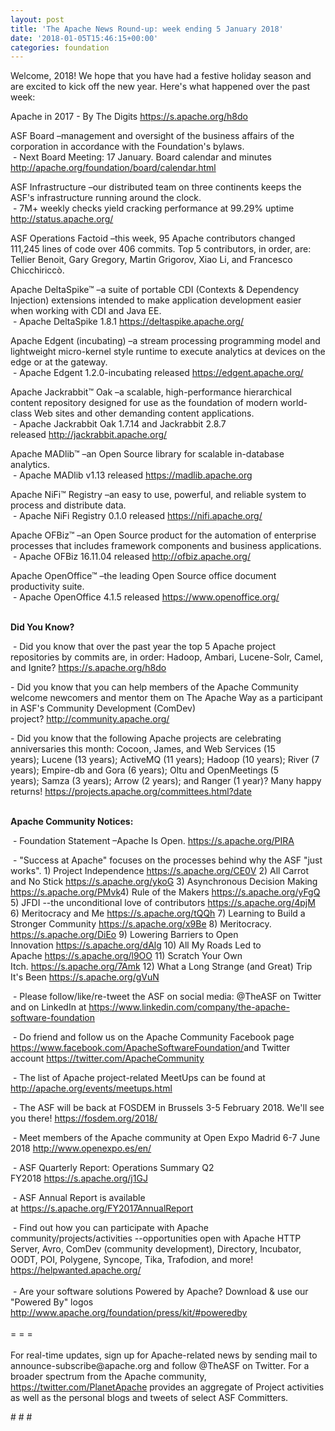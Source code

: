 ```yaml
---
layout: post
title: 'The Apache News Round-up: week ending 5 January 2018'
date: '2018-01-05T15:46:15+00:00'
categories: foundation
---
```

<div>Welcome, 2018! We hope that you have had a festive holiday season and are excited to kick off the new year. Here's what happened over the past week:</div> 
  <div> 
    <div> 
      <p>Apache in 2017 - By The Digits&nbsp;<a href="https://s.apache.org/h8do">https://s.apache.org/h8do</a></p> 
      <p>ASF Board –management and oversight of the business affairs of the corporation in accordance with the Foundation's bylaws.<br />&nbsp;- Next Board Meeting: 17 January. Board calendar and minutes <a href="http://apache.org/foundation/board/calendar.html">http://apache.org/foundation/board/calendar.html</a></p> 
    </div> 
    <p>ASF Infrastructure –our distributed team on three continents keeps the ASF's infrastructure running around the clock.<br />&nbsp;- 7M+ weekly checks yield cracking performance at 99.29% uptime <a href="http://status.apache.org/">http://status.apache.org/</a></p> 
    <p>ASF Operations Factoid&nbsp;–this week, 95 Apache contributors changed 111,245 lines of code over 406 commits. Top 5 contributors, in order, are: Tellier Benoit, Gary Gregory, Martin Grigorov, Xiao Li, and Francesco Chicchiriccò.</p> 
    <p>Apache DeltaSpike™ –a suite of portable CDI (Contexts &amp; Dependency Injection) extensions intended to make application development easier when working with CDI and Java EE.<br />&nbsp;-&nbsp;Apache DeltaSpike 1.8.1&nbsp;<a href="https://deltaspike.apache.org/">https://deltaspike.apache.org/</a></p> 
    <p>Apache Edgent (incubating) –a stream processing programming model and lightweight micro-kernel style runtime to execute analytics at devices on the edge or at the gateway.<br />&nbsp;-&nbsp;Apache Edgent 1.2.0-incubating released&nbsp;<a href="https://edgent.apache.org/">https://edgent.apache.org/</a></p> 
    <p>Apache Jackrabbit™ Oak –a scalable, high-performance hierarchical content repository designed for use as the foundation of modern world-class Web sites and other demanding content applications.<br />&nbsp;-&nbsp;Apache Jackrabbit Oak 1.7.14 and Jackrabbit 2.8.7 released&nbsp;<a href="http://jackrabbit.apache.org/">http://jackrabbit.apache.org/</a> </p> 
    <p>Apache MADlib™ –an Open Source library for scalable in-database analytics.&nbsp;<br />&nbsp;- Apache&nbsp;MADlib v1.13 released&nbsp;<a href="https://madlib.apache.org">https://madlib.apache.org</a></p> 
    <p>Apache NiFi™ Registry –an easy to use, powerful, and reliable system to process and distribute data.<br />&nbsp;-&nbsp;Apache NiFi Registry 0.1.0 released&nbsp;<a href="https://nifi.apache.org/">https://nifi.apache.org/</a></p> 
    <p>Apache OFBiz™ –an Open Source product for the automation of enterprise processes that includes framework components and business applications.<br />&nbsp;-&nbsp;Apache OFBiz 16.11.04 released&nbsp;<a href="http://ofbiz.apache.org/">http://ofbiz.apache.org/</a></p> 
    <p>Apache OpenOffice™ –the leading Open Source office document productivity suite.<br />&nbsp;-&nbsp;Apache OpenOffice 4.1.5 released&nbsp;<a href="https://www.openoffice.org/">https://www.openoffice.org/</a><br /><br /></p> 
    <p><strong>Did You Know?</strong></p> 
    <div> 
      <p>&nbsp;- Did you know that over the past year the top 5 Apache project repositories by commits are, in order: Hadoop, Ambari, Lucene-Solr, Camel, and Ignite?&nbsp;<a href="https://s.apache.org/h8do">https://s.apache.org/h8do</a></p> 
      <p>- Did you know that you can help members of the Apache Community welcome newcomers and mentor them on The Apache Way as a participant in ASF's Community Development (ComDev) project?&nbsp;<a href="http://community.apache.org/">http://community.apache.org/</a></p> 
      <p>- Did you know that the following Apache projects are celebrating anniversaries this month: Cocoon, James, and Web Services (15 years);&nbsp;Lucene (13 years);&nbsp;ActiveMQ (11 years);&nbsp;Hadoop (10 years); River (7 years); Empire-db and Gora (6 years); Oltu and OpenMeetings (5 years);&nbsp;Samza (3 years);&nbsp;Arrow (2 years); and&nbsp;Ranger (1 year)? Many happy returns!&nbsp;<a href="https://projects.apache.org/committees.html?date">https://projects.apache.org/committees.html?date</a></p> 
    </div> 
    <div><strong><br />Apache Community Notices:</strong></div> 
    <p>&nbsp;- Foundation Statement –Apache Is Open. <a href="https://s.apache.org/PIRA">https://s.apache.org/PIRA</a></p> 
    <div> 
      <p>&nbsp;- &quot;Success at Apache&quot; focuses on the processes behind why the ASF &quot;just works&quot;. 1) Project Independence <a href="https://s.apache.org/CE0V">https://s.apache.org/CE0V</a> 2) All Carrot and No Stick <a href="https://s.apache.org/ykoG">https://s.apache.org/ykoG</a> 3) Asynchronous Decision Making <a href="https://s.apache.org/PMvk%20">https://s.apache.org/PMvk</a>4) Rule of the Makers <a href="https://s.apache.org/yFgQ">https://s.apache.org/yFgQ</a> 5) JFDI --the unconditional love of contributors <a href="https://s.apache.org/4pjM">https://s.apache.org/4pjM</a> 6) Meritocracy and Me <a href="https://s.apache.org/tQQh">https://s.apache.org/tQQh</a> 7) Learning to Build a Stronger Community <a href="https://s.apache.org/x9Be">https://s.apache.org/x9Be</a>&nbsp;8) Meritocracy. <a href="https://s.apache.org/DiEo">https://s.apache.org/DiEo</a>&nbsp;9) Lowering Barriers to Open Innovation&nbsp;<a href="https://s.apache.org/dAlg">https://s.apache.org/dAlg</a>&nbsp;10) All My Roads Led to Apache&nbsp;<a href="https://s.apache.org/l9OO">https://s.apache.org/l9OO</a>&nbsp;11) Scratch Your Own Itch.&nbsp;<a href="https://s.apache.org/7Amk">https://s.apache.org/7Amk</a>&nbsp;12) What a Long Strange (and Great) Trip It's Been&nbsp;<a href="https://s.apache.org/gVuN">https://s.apache.org/gVuN</a></p> 
    </div> 
    <div> 
      <p>&nbsp;- Please follow/like/re-tweet the ASF on social media: @TheASF on Twitter and on LinkedIn at <a href="https://www.linkedin.com/company/the-apache-software-foundation">https://www.linkedin.com/company/the-apache-software-foundation</a> </p> 
      <p>&nbsp;- Do friend and follow us on the Apache Community Facebook page <a href="https://www.facebook.com/ApacheSoftwareFoundation/">https://www.facebook.com/ApacheSoftwareFoundation/</a>and Twitter account <a href="https://twitter.com/ApacheCommunity">https://twitter.com/ApacheCommunity</a></p> 
    </div> 
    <div> 
      <p><a href="https://feathercast.apache.org/"></a></p> 
    </div> 
    <div> 
      <p>&nbsp;- The list of Apache project-related MeetUps can be found at <a href="https://twitter.com/ApacheCommunity">http://apache.org/events/meetups.html</a></p> 
      <p>&nbsp;- The ASF will be back at FOSDEM in Brussels 3-5 February 2018. We'll see you there!&nbsp;<a href="https://fosdem.org/2018/">https://fosdem.org/2018/</a></p> 
      <p>&nbsp;- Meet members of the Apache community at Open Expo Madrid 6-7 June 2018&nbsp;<a href="http://www.openexpo.es/en/">http://www.openexpo.es/en/</a></p> 
    </div> 
    <div> 
      <p>&nbsp;- ASF Quarterly Report: Operations Summary Q2 FY2018&nbsp;<a href="https://s.apache.org/j1GJ">https://s.apache.org/j1GJ</a></p> 
    </div> 
    <div> 
      <p>&nbsp;- ASF Annual Report is available at&nbsp;<a href="https://s.apache.org/FY2017AnnualReport">https://s.apache.org/FY2017AnnualReport</a></p> 
    </div> 
    <div>&nbsp;- Find out how you can participate with Apache community/projects/activities --opportunities open with Apache HTTP Server, Avro, ComDev (community development), Directory, Incubator, OODT, POI, Polygene, Syncope, Tika, Trafodion, and more! <a href="https://helpwanted.apache.org/">https://helpwanted.apache.org/</a></div> 
    <div><br /></div> 
    <div>&nbsp;- Are your software solutions Powered by Apache? Download &amp; use our &quot;Powered By&quot; logos <a href="http://www.apache.org/foundation/press/kit/#poweredby">http://www.apache.org/foundation/press/kit/#poweredby</a></div> 
    <div><br /></div> 
    <div>= = =</div> 
    <div><br /></div> 
    <div>For real-time updates, sign up for Apache-related news by sending mail to announce-subscribe@apache.org and follow @TheASF on Twitter. For a broader spectrum from the Apache community, <a href="https://twitter.com/PlanetApache">https://twitter.com/PlanetApache</a> provides an aggregate of Project activities as well as the personal blogs and tweets of select ASF Committers.</div> 
    <p># # #</p> 
  </div>

